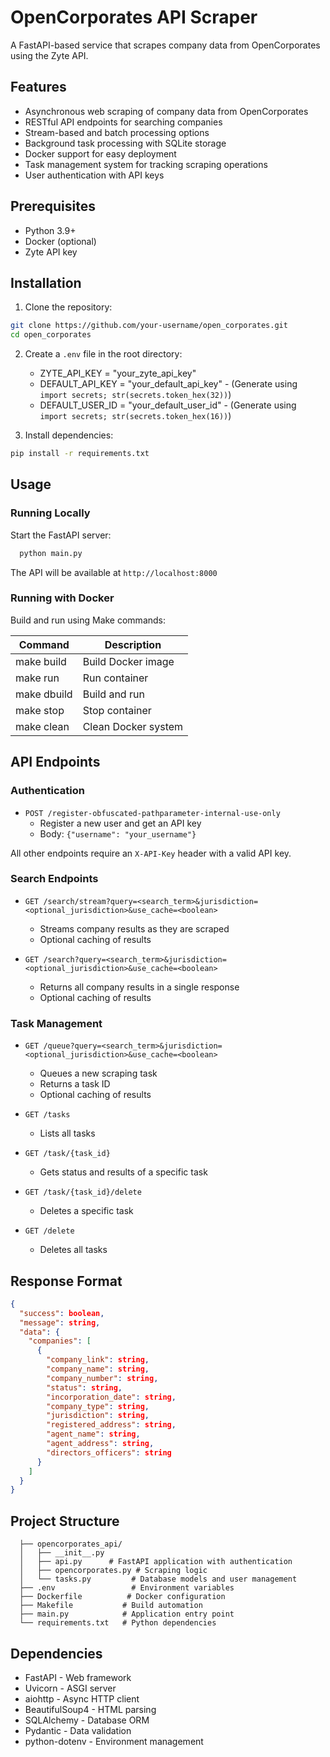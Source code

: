 # OpenCorporates API Scraper

A FastAPI-based service that scrapes company data from OpenCorporates using the Zyte API.

## Features

- Asynchronous web scraping of company data from OpenCorporates
- RESTful API endpoints for searching companies
- Stream-based and batch processing options
- Background task processing with SQLite storage
- Docker support for easy deployment
- Task management system for tracking scraping operations
- User authentication with API keys

## Prerequisites

- Python 3.9+
- Docker (optional)
- Zyte API key

## Installation

1. Clone the repository:
```bash
git clone https://github.com/your-username/open_corporates.git
cd open_corporates
```


2. Create a `.env` file in the root directory:

    - ZYTE_API_KEY = "your_zyte_api_key"
    - DEFAULT_API_KEY = "your_default_api_key" - (Generate using `import secrets; str(secrets.token_hex(32))`)
    - DEFAULT_USER_ID = "your_default_user_id" - (Generate using `import secrets; str(secrets.token_hex(16))`)

3. Install dependencies:
```bash
pip install -r requirements.txt
```

## Usage

### Running Locally

Start the FastAPI server:
```bash
  python main.py
```


  The API will be available at `http://localhost:8000`

  ### Running with Docker

  Build and run using Make commands:

  | Command | Description |
  |----------|-------------|
  | make build | Build Docker image |
  | make run | Run container |
  | make dbuild | Build and run |
  | make stop | Stop container |
  | make clean | Clean Docker system |

  ## API Endpoints

  ### Authentication

  - `POST /register-obfuscated-pathparameter-internal-use-only`
    - Register a new user and get an API key
    - Body: `{"username": "your_username"}`

  All other endpoints require an `X-API-Key` header with a valid API key.

  ### Search Endpoints

  - `GET /search/stream?query=<search_term>&jurisdiction=<optional_jurisdiction>&use_cache=<boolean>`
    - Streams company results as they are scraped
    - Optional caching of results

  - `GET /search?query=<search_term>&jurisdiction=<optional_jurisdiction>&use_cache=<boolean>`
    - Returns all company results in a single response
    - Optional caching of results

  ### Task Management

  - `GET /queue?query=<search_term>&jurisdiction=<optional_jurisdiction>&use_cache=<boolean>`
    - Queues a new scraping task
    - Returns a task ID
    - Optional caching of results

  - `GET /tasks`
    - Lists all tasks

  - `GET /task/{task_id}`
    - Gets status and results of a specific task

  - `GET /task/{task_id}/delete`
    - Deletes a specific task

  - `GET /delete`
    - Deletes all tasks

  ## Response Format

```json
{
  "success": boolean,
  "message": string,
  "data": {
    "companies": [
      {
        "company_link": string,
        "company_name": string,
        "company_number": string,
        "status": string,
        "incorporation_date": string,
        "company_type": string,
        "jurisdiction": string,
        "registered_address": string,
        "agent_name": string,
        "agent_address": string,
        "directors_officers": string
      }
    ]
  }
}
```


## Project Structure

```
  ├── opencorporates_api/
  │   ├── __init__.py
  │   ├── api.py      # FastAPI application with authentication
  │   ├── opencorporates.py # Scraping logic
  │   └── tasks.py         # Database models and user management
  ├── .env                 # Environment variables
  ├── Dockerfile          # Docker configuration
  ├── Makefile           # Build automation
  ├── main.py            # Application entry point
  └── requirements.txt   # Python dependencies
```

  ## Dependencies

  - FastAPI - Web framework
  - Uvicorn - ASGI server
  - aiohttp - Async HTTP client
  - BeautifulSoup4 - HTML parsing
  - SQLAlchemy - Database ORM
  - Pydantic - Data validation
  - python-dotenv - Environment management
